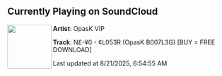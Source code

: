 ## Currently Playing on SoundCloud

[<img align="left" width="100" src="https://i1.sndcdn.com/artworks-akamvoEmhdQ6hpuF-OBfylw-t500x500.png">](https://soundcloud.com/opaskvip/ne-yo-closer-opask-bootleg)

**Artist**: OpasK VIP 

**Track**: N£-¥0 - ¢L053R (OpasK B007L3G) [BUY = FREE DOWNLOAD]

Last updated at 8/21/2025, 6:54:55 AM
